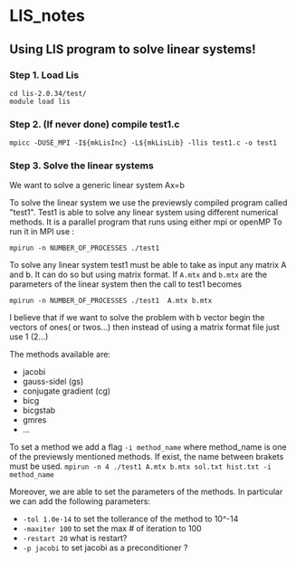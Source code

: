 # LIS_notes
## Using LIS program to solve linear systems!

### Step 1. Load Lis

```
cd lis-2.0.34/test/
module load lis
```

### Step 2. (If never done) compile test1.c
```
mpicc -DUSE_MPI -I${mkLisInc} -L${mkLisLib} -llis test1.c -o test1
```

### Step 3. Solve the linear systems
We want to solve a generic linear system Ax=b



To solve the linear system we use the previewsly compiled program called "test1".
Test1 is able to solve any linear system using different numerical methods. It is a parallel program that runs using either mpi or openMP
To run it in MPI use :

``` mpirun -n NUMBER_OF_PROCESSES ./test1 ``` 


To solve any linear system test1 must be able to take as input any matrix A and b. It can do so but using matrix format. 
If ``` A.mtx ``` and ``` b.mtx ``` are the parameters of the linear system then the call to test1 becomes


``` mpirun -n NUMBER_OF_PROCESSES ./test1  A.mtx b.mtx ``` 

 I believe that if we want to solve the problem with b vector begin the vectors of ones( or twos...) then instead of using a matrix format file just use 1 (2...)





The methods available are:
* jacobi
* gauss-sidel (gs)
* conjugate gradient (cg)
* bicg
* bicgstab
* gmres
* ...


To set a method we add a flag ``` -i method_name ```  where method_name is one of the previewsly mentioned methods. If exist, the name between brakets must be used. 
``` mpirun -n 4 ./test1 A.mtx b.mtx sol.txt hist.txt -i method_name ```

Moreover, we are able to set the parameters of the methods. In particular we can add the following parameters: 
* ``` -tol 1.0e-14 ``` to set the tollerance of the method to 10^-14
* ``` -maxiter 100 ``` to set the max # of iteration to 100
* ``` -restart 20 ``` what is restart?    
* ``` -p jacobi ``` to set jacobi as a preconditioner ?



  
